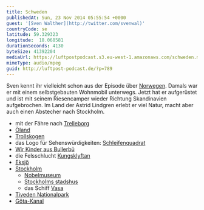 ```yaml
---
title: Schweden
publishedAt: Sun, 23 Nov 2014 05:55:54 +0000
guest: '[Sven Walther](http://twitter.com/svenwal)'
countryCode: se
latitude: 59.329323
longitude:  18.068581
durationSeconds: 4130
byteSize: 41392204
mediaUrl: https://luftpostpodcast.s3.eu-west-1.amazonaws.com/schweden.mp3
mimeType: audio/mpeg
guid: http://luftpost-podcast.de/?p=789
---
```


Sven kennt ihr vielleicht schon aus der Episode über [Norwegen](http://luftpost-podcast.de/norwegen-2/). Damals war er mit einem selbstgebauten Wohnmobil unterwegs. Jetzt hat er aufgerüstet und ist mit seinem Riesencamper wieder Richtung Skandinavien aufgebrochen. Im Land der Astrid Lindgren erlebt er viel Natur, macht aber auch einen Abstecher nach Stockholm. 
* mit der Fähre nach [Trelleborg](http://de.wikipedia.org/wiki/Trelleborg)
* [Öland](http://de.wikipedia.org/wiki/Öland)
* [Trollskogen](http://de.wikipedia.org/wiki/Trollskogen)
* das Logo für Sehenswürdigkeiten: [Schleifenquadrat](http://de.wikipedia.org/wiki/Schleifenquadrat)
* [Wir Kinder aus Bullerbü](http://de.wikipedia.org/wiki/Wir%5FKinder%5Faus%5FBullerbü)
* die Felsschlucht [Kungsklyftan](http://de.wikivoyage.org/wiki/Fjällbacka)
* [Eksjö](http://de.wikipedia.org/wiki/Eksjö)
* [Stockholm](http://de.wikipedia.org/wiki/Stockholm)  
   * [Nobelmuseum](http://de.wikipedia.org/wiki/Nobelmuseum)  
   * [Stockholms stadshus](http://de.wikipedia.org/wiki/Stockholms%5Fstadshus)  
   * das Schiff [Vasa](http://de.wikipedia.org/wiki/Vasa%5F%28Schiff%29)
* [Tiveden Nationalpark](http://en.wikipedia.org/wiki/Tiveden)
* [Göta-Kanal](http://de.wikipedia.org/wiki/Göta-Kanal)
